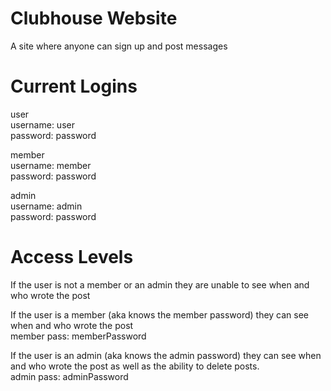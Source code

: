 # Clubhouse Website

A site where anyone can sign up and post messages

# Current Logins

user\
username: user\
password: password

member\
username: member\
password: password

admin\
username: admin\
password: password

# Access Levels
If the user is not a member or an admin they are unable to see when and who wrote the post

If the user is a member (aka knows the member password) they can see when and who wrote the post\
member pass: memberPassword

If the user is an admin (aka knows the admin password) they can see when and who wrote the post as well as the ability to delete posts.\
admin pass: adminPassword
